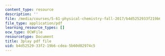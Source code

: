 ```yaml
---
content_type: resource
description: ''
file: /media/courses/5-61-physical-chemistry-fall-2017/b4d5252933f219b6cdea5b60d02974c5_JzW4RYICOdA.pdf
file_type: application/pdf
learning_resource_types: []
ocw_type: OCWFile
resourcetype: Document
title: 3play pdf file
uid: b4d52529-33f2-19b6-cdea-5b60d02974c5
---
```

